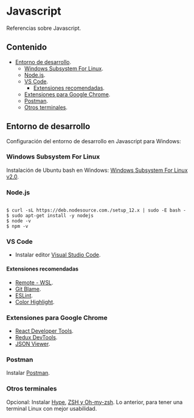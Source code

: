 # Javascript
Referencias sobre Javascript.

## Contenido
- [Entorno de desarrollo](#Entorno-de-desarrollo).
    - [Windows Subsystem For Linux](#Windows-Subsystem-For-Linux).
    - [Node.js](#Node.js).
    - [VS Code](#VS-Code).
        - [Extensiones recomendadas](#Extensiones-recomendadas).
    - [Extensiones para Google Chrome](#Extensiones-para-Google-Chrome).
    - [Postman](#Postman).
    - [Otros terminales](#Otros-terminales).

## Entorno de desarrollo
Configuración del entorno de desarrollo en Javascript para Windows:

### Windows Subsystem For Linux
Instalación de Ubuntu bash en Windows: [Windows Subsystem For Linux v2.0](https://docs.microsoft.com/en-us/windows/wsl/install-win10).

### Node.js
```shell

$ curl -sL https://deb.nodesource.com./setup_12.x | sudo -E bash -
$ sudo apt-get install -y nodejs
$ node -v
$ npm -v

```

### VS Code
- Instalar editor [Visual Studio Code](https://code.visualstudio.com/).

#### Extensiones recomendadas
- [Remote - WSL](https://marketplace.visualstudio.com/items?itemName=ms-vscode-remote.remote-wsl).
- [Git Blame](https://marketplace.visualstudio.com/items?itemName=waderyan.gitblame).
- [ESLint](https://marketplace.visualstudio.com/items?itemName=dbaeumer.vscode-eslint).
- [Color Highlight](https://marketplace.visualstudio.com/items?itemName=naumovs.color-highlight).

### Extensiones para Google Chrome
- [React Developer Tools](https://chrome.google.com/webstore/detail/react-developer-tools/fmkadmapgofadopljbjfkapdkoienihi?hl=es).
- [Redux DevTools](https://chrome.google.com/webstore/detail/redux-devtools/lmhkpmbekcpmknklioeibfkpmmfibljd?hl=es).
- [JSON Viewer](https://chrome.google.com/webstore/detail/json-viewer/gbmdgpbipfallnflgajpaliibnhdgobh?hl=es).

### Postman
Instalar [Postman](https://www.postman.com/).

### Otros terminales
Opcional: Instalar [Hype](https://hyper.is/), [ZSH y Oh-my-zsh](https://platzi.com/blog/como-instalar-zsh-en-windows/). Lo anterior, para tener una terminal Linux con mejor usabilidad.